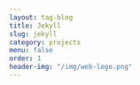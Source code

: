 ```yaml
---
layout: tag-blog
title: Jekyll
slug: jekyll
category: projects
menu: false
order: 1
header-img: "/img/web-logo.png"
---
```

